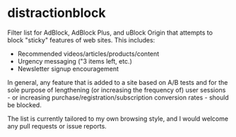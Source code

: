 # distractionblock

Filter list for AdBlock, AdBlock Plus, and uBlock Origin that attempts to block "sticky" features of web sites. This includes:

* Recommended videos/articles/products/content
* Urgency messaging ("3 items left, etc.)
* Newsletter signup encouragement

In general, any feature that is added to a site based on A/B tests and for the sole purpose of lengthening (or increasing the frequency of) user sessions - or increasing purchase/registration/subscription conversion rates - should be blocked.

The list is currently tailored to my own browsing style, and I would welcome any pull requests or issue reports.

